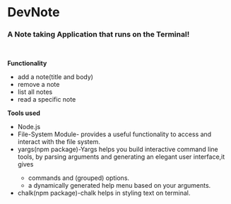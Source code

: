 # DevNote
<h3>A Note taking Application that runs on the Terminal!</h3><br/>
<p>
  <b>Functionality</b><br/>
  <ul>
    <li>add a note(title and body)</li>
    <li>remove a note</li>
    <li>list all notes</li>
    <li>read a specific note</li>
  </ul>
</p>
<p>
  <b>Tools used</b><br/>
  <ul>
    <li>Node.js</li>
    <li>File-System Module- provides a useful functionality to access and interact with the file system.</li>
    <li>yargs(npm package)-Yargs helps you build interactive command line tools, by parsing arguments and generating an elegant user interface,it gives</li>
        <ul>
            <li>commands and (grouped) options.</li>
            <li>a dynamically generated help menu based on your arguments.</li>
        </ul>
    <li>chalk(npm package)-chalk helps in styling text on terminal.</li>
  </ul>
</p>

<!-- <p>** install node.js on your machine first to run the app</p>
